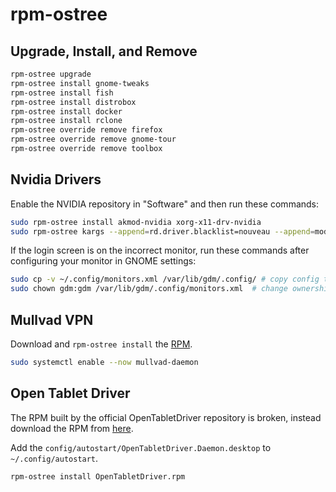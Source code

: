 # rpm-ostree

## Upgrade, Install, and Remove

```bash
rpm-ostree upgrade
rpm-ostree install gnome-tweaks
rpm-ostree install fish
rpm-ostree install distrobox
rpm-ostree install docker
rpm-ostree install rclone
rpm-ostree override remove firefox
rpm-ostree override remove gnome-tour
rpm-ostree override remove toolbox
```

## Nvidia Drivers

Enable the NVIDIA repository in "Software" and then run these commands:

```bash
sudo rpm-ostree install akmod-nvidia xorg-x11-drv-nvidia
sudo rpm-ostree kargs --append=rd.driver.blacklist=nouveau --append=modprobe.blacklist=nouveau --append=nvidia-drm.modeset=1 # this might not be needed at some point when silverblue will support the standard way to specify this.`
```

If the login screen is on the incorrect monitor, run these commands after configuring your monitor in GNOME settings:

```bash
sudo cp -v ~/.config/monitors.xml /var/lib/gdm/.config/ # copy config to gdm
sudo chown gdm:gdm /var/lib/gdm/.config/monitors.xml  # change ownership to gdm user
```

## Mullvad VPN

Download and `rpm-ostree install` the [RPM](https://mullvad.net/en/download/linux/).

```bash
sudo systemctl enable --now mullvad-daemon
```

## Open Tablet Driver

The RPM built by the official OpenTabletDriver repository is broken, instead download the RPM from [here](https://github.com/hwsmm/OpenTabletDriver.Packaging/releases/tag/test).

Add the `config/autostart/OpenTabletDriver.Daemon.desktop` to `~/.config/autostart`.

```bash
rpm-ostree install OpenTabletDriver.rpm
```
